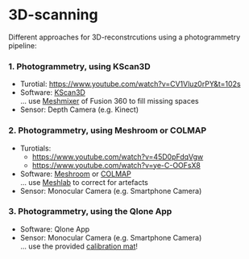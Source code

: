 # 3D-scanning
Different approaches for 3D-reconstrcutions using a photogrammetry pipeline:

### 1. Photogrammetry, using KScan3D
- Turotial: https://www.youtube.com/watch?v=CV1Vluz0rPY&t=102s
- Software: [KScan3D](https://kscan3d.software.informer.com/) \
... use [Meshmixer](https://www.meshmixer.com/) of Fusion 360 to fill missing spaces
- Sensor: Depth Camera (e.g. Kinect)

### 2. Photogrammetry, using Meshroom or COLMAP
- Turotials: 
    - https://www.youtube.com/watch?v=45D0pFdqVgw 
    - https://www.youtube.com/watch?v=ye-C-OOFsX8  
- Software: [Meshroom](https://alicevision.org/#meshroom) or [COLMAP](https://colmap.github.io/) \
... use [Meshlab](https://www.meshlab.net/#download) to correct for artefacts
- Sensor: Monocular Camera (e.g. Smartphone Camera)

### 3. Photogrammetry, using the Qlone App 
- Software: Qlone App
- Sensor: Monocular Camera (e.g. Smartphone Camera) \
... use the provided [calibration mat](./assets/qloneMat.pdf)!
